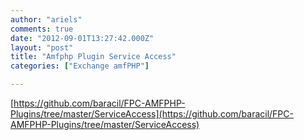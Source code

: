 ```yaml
---
author: "ariels"
comments: true
date: "2012-09-01T13:27:42.000Z"
layout: "post"
title: "Amfphp Plugin Service Access"
categories: ["Exchange amfPHP"]

---
```

[https://github.com/baracil/FPC-AMFPHP-Plugins/tree/master/ServiceAccess](https://github.com/baracil/FPC-AMFPHP-Plugins/tree/master/ServiceAccess)


